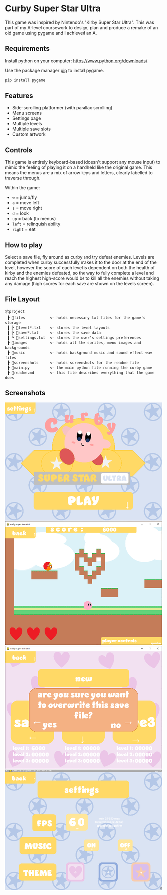 # Curby Super Star Ultra

This game was inspired by Nintendo's "Kirby Super Star Ultra". This was part of my A-level coursework to design, plan and produce a remake of an old game using pygame and I achieved an A.

## Requirements

Install python on your computer:
https://www.python.org/downloads/

Use the package manager [pip](https://pip.pypa.io/en/stable/) to install pygame.

```bash
pip install pygame
```

## Features
- Side-scrolling platformer (with parallax scrolling)
- Menu screens
- Settings page
- Multiple levels
- Multiple save slots
- Custom artwork

## Controls
This game is entirely keyboard-based (doesn't support any mouse input) to mimic the feeling of playing it on a handheld like the original game. This means the menus are a mix of arrow keys and letters, clearly labelled to traverse through.  

Within the game:
- `w` = jump/fly
- `a` = move left
- `s` = move right
- `d` = look
- `up` = back (to menus)
- `left` = relinquish ability
- `right` = eat


## How to play
Select a save file, fly around as curby and try defeat enemies. Levels are completed when curby successfully makes it to the door at the end of the level, however the score of each level is dependent on both the health of kirby and the enemies defeated, so the way to fully complete a level and reach the highest high-score would be to kill all the enemies without taking any damage (high scores for each save are shown on the levels screen).

## File Layout

```
📦project
 ┣ 📂files           <- holds necessary txt files for the game's storage
 ┃ ┣ 🧾level*.txt    <- stores the level layouts
 ┃ ┣ 🧾save*.txt     <- stores the save data
 ┃ ┗ 🧾settings.txt  <- stores the user's settings preferences
 ┣ 📂images          <- holds all the sprites, menu images and backgrounds
 ┣ 📂music           <- holds background music and sound effect wav files
 ┣ 📂screenshots     <- holds screenshots for the readme file
 ┣ 📜main.py         <- the main python file running the curby game
 ┣ 📙readme.md       <- this file describes everything that the game does
```

## Screenshots
![menu screen](screenshots/curby_intro.png)
![playing](screenshots/playing.png)
![save files](screenshots/save_files.png)
![settings](screenshots/settings.png)